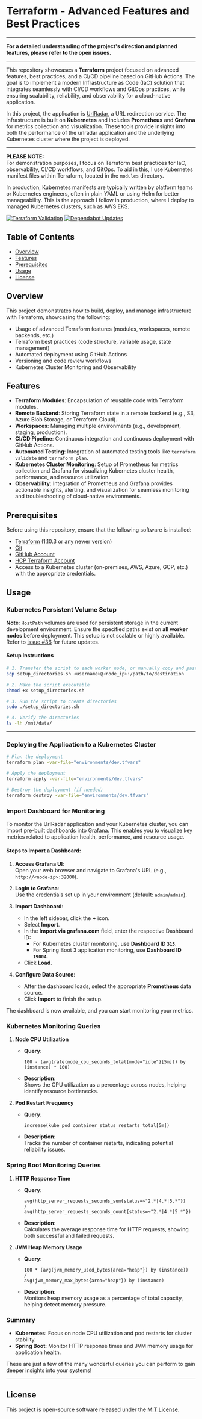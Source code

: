 # Terraform - Advanced Features and Best Practices

---

**For a detailed understanding of the project's direction and planned features, please refer to the open issues.**

---

This repository showcases a **Terraform** project focused on advanced features, best practices, and a CI/CD pipeline
based
on GitHub Actions. The goal is to implement a modern Infrastructure as Code (IaC) solution that integrates seamlessly
with CI/CD workflows and GitOps practices, while ensuring scalability, reliability, and observability for a cloud-native
application.

In this project, the application is [UrlRadar](https://github.com/rblessings/urlradar), a URL redirection service. The
infrastructure is built on **Kubernetes** and
includes **Prometheus** and **Grafana** for metrics collection and visualization. These tools provide insights into both
the performance of the urlradar application and the underlying Kubernetes cluster where the project is deployed.

---

**PLEASE NOTE:**  
For demonstration purposes, I focus on Terraform best practices for IaC, observability, CI/CD workflows, and GitOps. To
aid in this, I use Kubernetes manifest files within Terraform, located in the `modules` directory.

In production, Kubernetes manifests are typically written by platform teams or Kubernetes engineers, often in plain YAML
or using Helm for better manageability. This is the approach I follow in production, where I deploy to managed
Kubernetes clusters, such as AWS EKS.

[![Terraform Validation](https://github.com/rblessings/terraform/actions/workflows/terraform.yml/badge.svg)](https://github.com/rblessings/terraform/actions/workflows/terraform.yml)
[![Dependabot Updates](https://github.com/rblessings/terraform/actions/workflows/dependabot/dependabot-updates/badge.svg)](https://github.com/rblessings/terraform/actions/workflows/dependabot/dependabot-updates)

## Table of Contents

- [Overview](#overview)
- [Features](#features)
- [Prerequisites](#prerequisites)
- [Usage](#usage)
- [License](#license)

## Overview

This project demonstrates how to build, deploy, and manage infrastructure with Terraform, showcasing the following:

- Usage of advanced Terraform features (modules, workspaces, remote backends, etc.)
- Terraform best practices (code structure, variable usage, state management)
- Automated deployment using GitHub Actions
- Versioning and code review workflows
- Kubernetes Cluster Monitoring and Observability

## Features

- **Terraform Modules**: Encapsulation of reusable code with Terraform modules.
- **Remote Backend**: Storing Terraform state in a remote backend (e.g., S3, Azure Blob Storage, or Terraform Cloud).
- **Workspaces**: Managing multiple environments (e.g., development, staging, production).
- **CI/CD Pipeline**: Continuous integration and continuous deployment with GitHub Actions.
- **Automated Testing**: Integration of automated testing tools like `terraform validate` and `terraform plan`.
- **Kubernetes Cluster Monitoring**: Setup of Prometheus for metrics collection and Grafana for visualizing Kubernetes
  cluster health, performance, and resource utilization.
- **Observability**: Integration of Prometheus and Grafana provides actionable insights, alerting, and visualization for
  seamless monitoring and troubleshooting of cloud-native environments.

## Prerequisites

Before using this repository, ensure that the following software is installed:

- [Terraform](https://www.terraform.io/downloads.html) (1.10.3 or any newer version)
- [Git](https://git-scm.com/)
- [GitHub Account](https://github.com)
- [HCP Terraform Account](https://app.terraform.io)
- Access to a Kubernetes cluster (on-premises, AWS, Azure, GCP, etc.) with the appropriate credentials.

## Usage

### Kubernetes Persistent Volume Setup

**Note**: `HostPath` volumes are used for persistent storage in the current development environment. Ensure the
specified paths exist on **all worker nodes** before deployment. This setup is not scalable or highly available. Refer
to [issue #36](https://github.com/rblessings/terraform/issues/36) for future updates.

#### Setup Instructions

```bash
# 1. Transfer the script to each worker node, or manually copy and paste its contents.
scp setup_directories.sh <username>@<node_ip>:/path/to/destination

# 2. Make the script executable
chmod +x setup_directories.sh

# 3. Run the script to create directories
sudo ./setup_directories.sh

# 4. Verify the directories
ls -lh /mnt/data/
```

---

### Deploying the Application to a Kubernetes Cluster

```bash
# Plan the deployment
terraform plan -var-file="environments/dev.tfvars"

# Apply the deployment
terraform apply -var-file="environments/dev.tfvars"

# Destroy the deployment (if needed)
terraform destroy -var-file="environments/dev.tfvars"
```

### Import Dashboard for Monitoring

To monitor the UrlRadar application and your Kubernetes cluster, you can import pre-built dashboards into Grafana. This
enables you to visualize key metrics related to application health, performance, and resource usage.

#### Steps to Import a Dashboard:

1. **Access Grafana UI**:  
   Open your web browser and navigate to Grafana's URL (e.g., `http://<node-ip>:32000`).

2. **Login to Grafana**:  
   Use the credentials set up in your environment (default: `admin`/`admin`).

3. **Import Dashboard**:
    - In the left sidebar, click the **+** icon.
    - Select **Import**.
    - In the **Import via grafana.com** field, enter the respective Dashboard ID:
        - For Kubernetes cluster monitoring, use **Dashboard ID `315`**.
        - For Spring Boot 3 application monitoring, use **Dashboard ID `19004`**.
    - Click **Load**.

4. **Configure Data Source**:
    - After the dashboard loads, select the appropriate **Prometheus** data source.
    - Click **Import** to finish the setup.

The dashboard is now available, and you can start monitoring your metrics.

### Kubernetes Monitoring Queries

1. **Node CPU Utilization**
    - **Query**:
      ```prometheus
      100 - (avg(rate(node_cpu_seconds_total{mode="idle"}[5m])) by (instance) * 100)
      ```
    - **Description**:  
      Shows the CPU utilization as a percentage across nodes, helping identify resource bottlenecks.

2. **Pod Restart Frequency**
    - **Query**:
      ```prometheus
      increase(kube_pod_container_status_restarts_total[5m])
      ```
    - **Description**:  
      Tracks the number of container restarts, indicating potential reliability issues.

### Spring Boot Monitoring Queries

1. **HTTP Response Time**
    - **Query**:
      ```prometheus
      avg(http_server_requests_seconds_sum{status=~"2.*|4.*|5.*"}) 
      / 
      avg(http_server_requests_seconds_count{status=~"2.*|4.*|5.*"})
      ```
    - **Description**:  
      Calculates the average response time for HTTP requests, showing both successful and failed requests.

2. **JVM Heap Memory Usage**
    - **Query**:
      ```prometheus
      100 * (avg(jvm_memory_used_bytes{area="heap"}) by (instance)) 
      / 
      avg(jvm_memory_max_bytes{area="heap"}) by (instance)
      ```
    - **Description**:  
      Monitors heap memory usage as a percentage of total capacity, helping detect memory pressure.

### Summary

- **Kubernetes**: Focus on node CPU utilization and pod restarts for cluster stability.
- **Spring Boot**: Monitor HTTP response times and JVM memory usage for application health.

These are just a few of the many wonderful queries you can perform to gain deeper insights into your systems!

---

## License

This project is open-source software released under the [MIT License](https://opensource.org/license/MIT).
